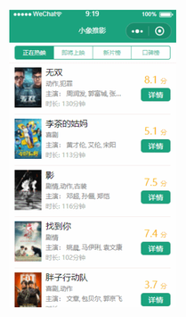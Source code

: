 <img width="300"  src="https://github.com/wangnanping/wepy_dumbo/blob/master/exhibition/GIF.gif"></img>

